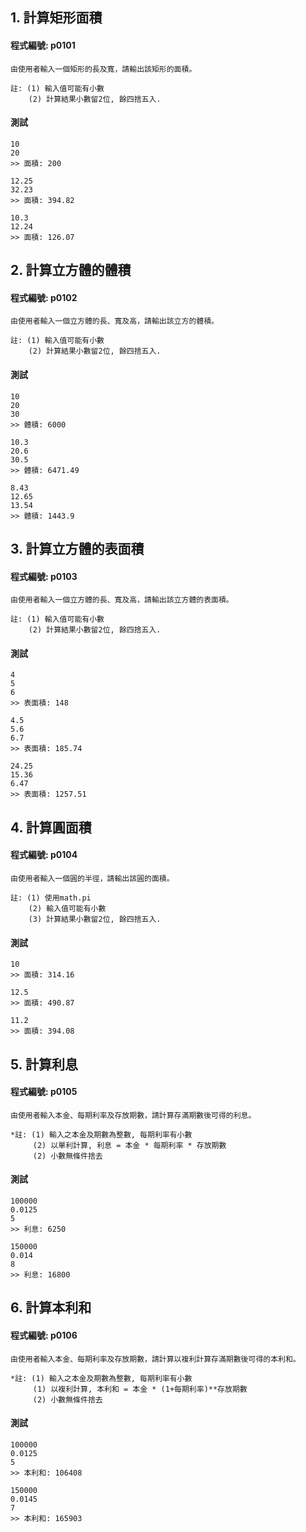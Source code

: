 ## 1. 計算矩形面積

#### 程式編號: p0101 <p/>
```
由使用者輸入一個矩形的長及寬，請輸出該矩形的面積。

註: (1) 輸入值可能有小數
    (2) 計算結果小數留2位, 餘四捨五入.
```
#### 測試
```
10
20
>> 面積: 200

12.25
32.23
>> 面積: 394.82

10.3
12.24
>> 面積: 126.07
```

## 2. 計算立方體的體積

#### 程式編號: p0102 <p/>
```
由使用者輸入一個立方體的長、寬及高，請輸出該立方的體積。

註: (1) 輸入值可能有小數
    (2) 計算結果小數留2位, 餘四捨五入.
```
#### 測試
```
10
20
30
>> 體積: 6000

10.3
20.6
30.5
>> 體積: 6471.49

8.43
12.65
13.54
>> 體積: 1443.9
```

## 3. 計算立方體的表面積

#### 程式編號: p0103 <p/>
```
由使用者輸入一個立方體的長、寬及高，請輸出該立方體的表面積。

註: (1) 輸入值可能有小數
    (2) 計算結果小數留2位, 餘四捨五入.
```

#### 測試
```
4
5
6
>> 表面積: 148

4.5
5.6
6.7
>> 表面積: 185.74

24.25
15.36
6.47
>> 表面積: 1257.51
```


## 4. 計算圓面積

#### 程式編號: p0104 <p/>
```
由使用者輸入一個圓的半徑，請輸出該圓的面積。

註: (1) 使用math.pi
    (2) 輸入值可能有小數
    (3) 計算結果小數留2位, 餘四捨五入.
```

#### 測試
```
10
>> 面積: 314.16

12.5
>> 面積: 490.87

11.2
>> 面積: 394.08
```

## 5. 計算利息

#### 程式編號: p0105 <p/>
```
由使用者輸入本金、每期利率及存放期數，請計算存滿期數後可得的利息。

*註: (1) 輸入之本金及期數為整數, 每期利率有小數 
     (2) 以單利計算, 利息 = 本金 * 每期利率 * 存放期數
     (2) 小數無條件捨去
```

#### 測試
```
100000
0.0125
5
>> 利息: 6250

150000
0.014
8
>> 利息: 16800
```


## 6. 計算本利和

#### 程式編號: p0106 <p/>
```
由使用者輸入本金、每期利率及存放期數，請計算以複利計算存滿期數後可得的本利和。

*註: (1) 輸入之本金及期數為整數, 每期利率有小數  
     (1) 以複利計算, 本利和 = 本金 * (1+每期利率)**存放期數
     (2) 小數無條件捨去
```

#### 測試
```
100000
0.0125
5
>> 本利和: 106408

150000
0.0145
7
>> 本利和: 165903
```
